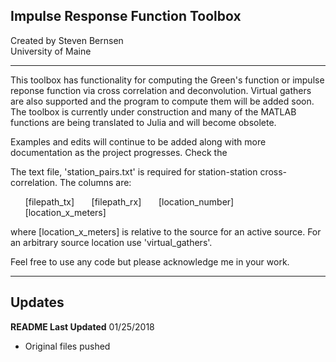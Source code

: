 ## Impulse Response Function Toolbox

Created by Steven Bernsen  
University of Maine  

---
This toolbox has functionality for computing the Green's function or impulse reponse function via cross correlation and deconvolution. Virtual gathers are also supported and the program to compute them will be added soon. The toolbox is currently under construction and many of the MATLAB functions are being translated to Julia and will become obsolete.



Examples and edits will continue to be added along with more documentation as the project progresses. Check the


The text file, 'station_pairs.txt' is required for station-station cross-
correlation. The columns are:

&nbsp;&nbsp;&nbsp;&nbsp;&nbsp;&nbsp;[filepath_tx]
&nbsp;&nbsp;&nbsp;&nbsp;&nbsp;&nbsp;[filepath_rx]
&nbsp;&nbsp;&nbsp;&nbsp;&nbsp;&nbsp;[location_number]
&nbsp;&nbsp;&nbsp;&nbsp;&nbsp;&nbsp;[location_x_meters]  

where [location_x_meters] is relative to the source for an active source. For an
arbitrary source location use 'virtual_gathers'.  

Feel free to use any code but please acknowledge me in your work.


---  
## Updates
__README Last Updated__ 01/25/2018  
- Original files pushed
